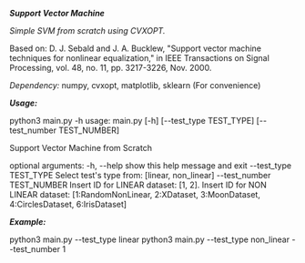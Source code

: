 _**Support Vector Machine**_

_Simple SVM from scratch using CVXOPT._

Based on: D. J. Sebald and J. A. Bucklew, "Support vector machine techniques for nonlinear equalization," in IEEE Transactions on Signal Processing, vol. 48, no. 11, pp. 3217-3226, Nov. 2000.

_Dependency:_
numpy,
cvxopt,
matplotlib,
sklearn (For convenience)


**_Usage:_** 

python3 main.py -h
usage: main.py [-h] [--test_type TEST_TYPE] [--test_number TEST_NUMBER]

Support Vector Machine from Scratch

optional arguments:
  -h, --help            show this help message and exit
  --test_type TEST_TYPE
                        Select test's type from: [linear, non_linear]
  --test_number TEST_NUMBER
                        Insert ID for LINEAR dataset: [1, 2]. 
                        Insert ID for NON LINEAR dataset: [1:RandomNonLinear, 2:XDataset,
                        3:MoonDataset, 4:CirclesDataset, 6:IrisDataset]


**_Example:_**

python3 main.py --test_type linear
python3 main.py --test_type non_linear --test_number 1